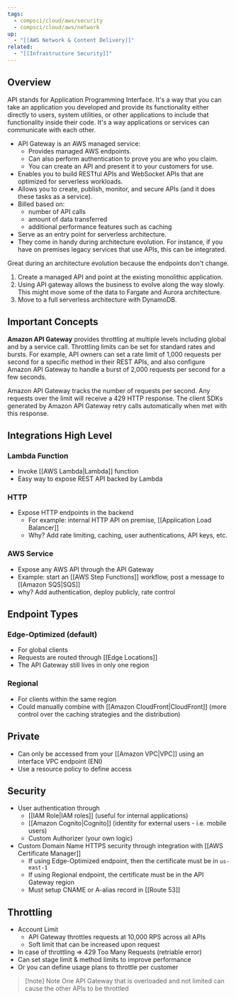 ```yaml
---
tags:
  - compsci/cloud/aws/security
  - compsci/cloud/aws/network
up:
  - "[[AWS Network & Content Delivery]]"
related:
  - "[[Infrastructure Security]]"
---
```

## Overview

API stands for Application Programming Interface. It's a way that you can take an application you developed and provide its functionality either directly to users, system utilities, or other applications to include that functionality inside their code. It's a way applications or services can communicate with each other.

- API Gateway is an AWS managed service:
    - Provides managed AWS endpoints.
    - Can also perform authentication to prove you are who you claim.
    - You can create an API and present it to your customers for use.
- Enables you to build RESTful APIs and WebSocket APIs that are optimized for serverless workloads.
- Allows you to create, publish, monitor, and secure APIs (and it does these tasks as a service).
- Billed based on:
    - number of API calls
    - amount of data transferred
    - additional performance features such as caching
- Serve as an entry point for serverless architecture.
- They come in handy during architecture evolution. For instance, if you have on premises legacy services that use APIs, this can be integrated.

Great during an architecture evolution because the endpoints don't change.

1. Create a managed API and point at the existing monolithic application.
2. Using API gateway allows the business to evolve along the way slowly. This might move some of the data to Fargate and Aurora architecture.
3. Move to a full serverless architecture with DynamoDB.

## Important Concepts

**Amazon API Gateway** provides throttling at multiple levels including global and by a service call. Throttling limits can be set for standard rates and bursts. For example, API owners can set a rate limit of 1,000 requests per second for a specific method in their REST APIs, and also configure Amazon API Gateway to handle a burst of 2,000 requests per second for a few seconds.

Amazon API Gateway tracks the number of requests per second. Any requests over the limit will receive a 429 HTTP response. The client SDKs generated by Amazon API Gateway retry calls automatically when met with this response.

## Integrations High Level

### Lambda Function

- Invoke [[AWS Lambda|Lambda]] function
- Easy way to expose REST API backed by Lambda

### HTTP

- Expose HTTP endpoints in the backend
	- For example: internal HTTP API on premise, [[Application Load Balancer]]
	- Why? Add rate limiting, caching, user authentications, API keys, etc.

### AWS Service

- Expose any AWS API through the API Gateway
- Example: start an [[AWS Step Functions]] workflow, post a message to [[Amazon SQS|SQS]]
- why? Add authentication, deploy publicly, rate control

## Endpoint Types

### Edge-Optimized (default)

- For global clients
- Requests are routed through [[Edge Locations]]
- The API Gateway still lives in only one region

### Regional

- For clients within the same region
- Could manually combine with [[Amazon CloudFront|CloudFront]] (more control over the caching strategies and the distribution)

## Private

- Can only be accessed from your [[Amazon VPC|VPC]] using an interface VPC endpoint (ENI)
- Use a resource policy to define access

## Security

- User authentication through
	- [[IAM Role|IAM roles]] (useful for internal applications)
	- [[Amazon Cognito|Cognito]] (identity for external users - i.e. mobile users)
	- Custom Authorizer (your own logic)
- Custom Domain Name HTTPS security through integration with [[AWS Certificate Manager]]
	- If using Edge-Optimized endpoint, then the certificate must be in `us-east-1`
	- If using Regional endpoint, the certificate must be in the API Gateway region
	- Must setup CNAME or A-alias record in [[Route 53]]

## Throttling

- Account Limit
	- API Gateway throttles requests at 10,000 RPS across all APIs
	- Soft limit that can be increased upon request
- In case of throttling => 429 Too Many Requests (retriable error)
- Can set stage limit & method limits to improve performance
- Or you can define usage plans to throttle per customer

>[!note] Note
> One API Gateway that is overloaded and not limited can cause the other APIs to be throttled

